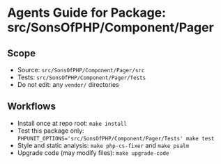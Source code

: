 # Agents Guide for Package: src/SonsOfPHP/Component/Pager

## Scope

- Source: `src/SonsOfPHP/Component/Pager/src`
- Tests: `src/SonsOfPHP/Component/Pager/Tests`
- Do not edit: any `vendor/` directories

## Workflows

- Install once at repo root: `make install`
- Test this package only: `PHPUNIT_OPTIONS='src/SonsOfPHP/Component/Pager/Tests' make test`
- Style and static analysis: `make php-cs-fixer` and `make psalm`
- Upgrade code (may modify files): `make upgrade-code`

